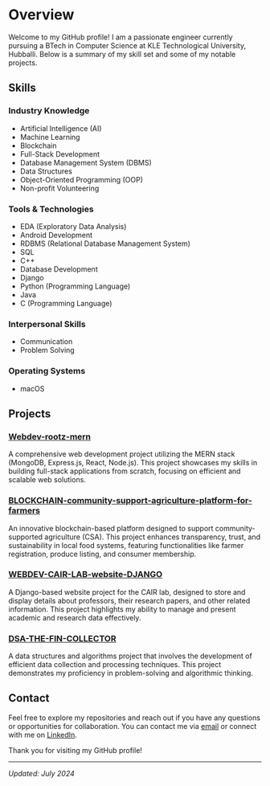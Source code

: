 # Overview

Welcome to my GitHub profile! I am a passionate engineer currently pursuing a BTech in Computer Science at KLE Technological University, Hubballi. Below is a summary of my skill set and some of my notable projects. 

## Skills

### Industry Knowledge
- Artificial Intelligence (AI)
- Machine Learning
- Blockchain
- Full-Stack Development
- Database Management System (DBMS)
- Data Structures
- Object-Oriented Programming (OOP)
- Non-profit Volunteering

### Tools & Technologies
- EDA (Exploratory Data Analysis)
- Android Development
- RDBMS (Relational Database Management System)
- SQL
- C++
- Database Development
- Django
- Python (Programming Language)
- Java
- C (Programming Language)

### Interpersonal Skills
- Communication
- Problem Solving

### Operating Systems
- macOS

## Projects

### [Webdev-rootz-mern](https://github.com/prathamKumarshetty/Webdev-rootz-mern)
A comprehensive web development project utilizing the MERN stack (MongoDB, Express.js, React, Node.js). This project showcases my skills in building full-stack applications from scratch, focusing on efficient and scalable web solutions.

### [BLOCKCHAIN-community-support-agriculture-platform-for-farmers](https://github.com/prathamKumarshetty/BLOCKCHAIN-community-support-agriculture-platform-for-farmers)
An innovative blockchain-based platform designed to support community-supported agriculture (CSA). This project enhances transparency, trust, and sustainability in local food systems, featuring functionalities like farmer registration, produce listing, and consumer membership.

### [WEBDEV-CAIR-LAB-website-DJANGO](https://github.com/prathamKumarshetty/WEBDEV-CAIR-LAB-website-DJANGO)
A Django-based website project for the CAIR lab, designed to store and display details about professors, their research papers, and other related information. This project highlights my ability to manage and present academic and research data effectively.

### [DSA-THE-FIN-COLLECTOR](https://github.com/prathamKumarshetty/DSA-THE-FIN-COLLECTOR)
A data structures and algorithms project that involves the development of efficient data collection and processing techniques. This project demonstrates my proficiency in problem-solving and algorithmic thinking.

## Contact

Feel free to explore my repositories and reach out if you have any questions or opportunities for collaboration. You can contact me via [email](mailto:your-email@example.com) or connect with me on [LinkedIn](https://www.linkedin.com/in/your-linkedin-profile).

Thank you for visiting my GitHub profile!

---
*Updated: July 2024*

